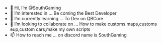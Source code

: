- 👋 Hi, I’m @SouthGaming
- 👀 I’m interested in ... Be coming the Best Developer 
- 🌱 I’m currently learning ... To Dev on QBCore
- 💞️ I’m looking to collaborate on ... How to make customs maps,customs eup,custom cars,make my own scripts 
- 📫 How to reach me ... on discord name is SouthGaming

<!---
SouthGaming/SouthGaming is a ✨ special ✨ repository because its `README.md` (this file) appears on your GitHub profile.
You can click the Preview link to take a look at your changes.
--->
